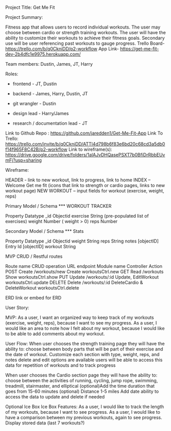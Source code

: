 Project Title: Get Me Fit

Project Summary:


Fitness app that allows users to record individual workouts. The user may choose between cardio or strength training workouts. The user will have the ability to customize their workouts to achieve their fitness goals. Secondary use will be user referencing past workouts to gauge progress.
Trello Board- https://trello.com/b/q0CkniDD/p2-workflow
App Link- https://get-me-fit-dev-2b4dfc1e9975.herokuapp.com/

Team members:
Dustin, James, JT, Harry

Roles: 
- frontend - 
JT, Dustin

- backend - 
James, Harry, Dustin, JT

- git wrangler - 
Dustin

- design lead - 
Harry/James

- research / documentation lead - 
JT

Link to Github Repo : https://github.com/jaredden1/Get-Me-Fit-App
Link To Trello: https://trello.com/invite/b/q0CkniDD/ATTI4d798b6f83e6bd20c68cd3a5db0f14f965F8C42B/p2-workflow
Link to wireframe(s): https://drive.google.com/drive/folders/1alAJvDHQasePSXT7b0BfiDrRbbEUvmFj?usp=sharing





Wireframe:

HEADER - link to new workout, link to progress, link to home
INDEX – Welcome Get me fit (icons that link to strength or cardio pages, links to new workout page)
NEW WORKOUT – input fields for workout (exercise, weight, reps)

Primary Model / Schema  ***  WORKOUT TRACKER

Property
Datatype
_id
Objectid
exercise
String (pre-populated list of exercises)
weight
Number ( weight > 0)
reps
Number


Secondary Model / Schema  ***  Stats

Property
Datatype
_id
Objectid
weight
String
reps
String
notes
[objectID]
Entry Id
[objectID]
workout
String


MVP CRUD / Restful routes

Route name
CRUD operation
URL endpoint
Module name
Controller Action
POST
Create
/workouts/new
Create
workoutsCtrl.new
GET
Read
/workouts
Show
workoutsCtrl.show
PUT
Update
/workouts/:id
Update, EditWorkout
workoutsCtrl.update
DELETE
Delete
/workouts/:id
DeleteCardio & DeleteWorkout
workoutsCtrl.delete



ERD link or embed for ERD 



User Story:

MVP:
As a user, I want an organized way to keep track of my workouts (exercise, weight, reps), because I want to see my progress.
As a user, I would like an area to note how I felt about my workout, because I would like to be able to add comments about my workout.


User Flow:
When user chooses the strength training page they will have the ability to:
 choose between body parts that will be part of their exercise and the date of workout.
Customize each section with type, weight, reps, and notes 
delete and edit options are available users will be able to access this data for repetition of workouts and to track progress 

When user chooses the Cardio section page they will have the ability to: 
choose between the activities of running, cycling, jump rope, swimming, treadmill, stairmaster, and elliptical 
(optional)Add the time duration that goes from 15-60 minutes 
(optional) Distance 1-5 miles Add date ability to access the data to update and delete if needed



Optional Ice Box 
Ice Box Features:
As a user, I would like to track the length of my workouts, because I want to see progress. 
As a user, I would like to have a comparison between my previous workouts, again to see progress. 
Display stored data (last 7 workouts?)
